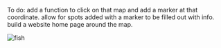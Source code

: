 To do:
add a function to click on that map and add a marker at that coordinate.
allow for spots added with a marker to be filled out with info.
build a website home page around the map.









![fish](https://github.com/kliancombs/AnglerQuest/assets/122405557/3a4152a2-cd5b-4ba1-a247-ab1666027003)


